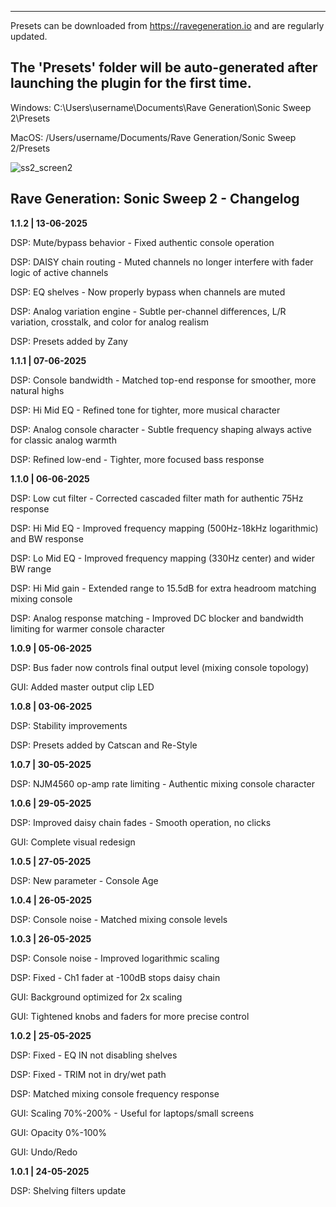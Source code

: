 ------------------------------------------------------------------------------------
Presets can be downloaded from https://ravegeneration.io and are regularly updated.

The 'Presets' folder will be auto-generated after launching the plugin for the first time.
------------------------------------------------------------------------------------

Windows:
C:\Users\username\Documents\Rave Generation\Sonic Sweep 2\Presets

MacOS:
/Users/username/Documents/Rave Generation/Sonic Sweep 2/Presets

![ss2_screen2](https://github.com/user-attachments/assets/a9f4b5f5-dc2f-4f7f-a163-70e254adf000)

Rave Generation: Sonic Sweep 2 - Changelog
-------------------------------------------------------------------------------------------
**1.1.2 | 13-06-2025**

DSP: Mute/bypass behavior - Fixed authentic console operation

DSP: DAISY chain routing - Muted channels no longer interfere with fader logic of active channels

DSP: EQ shelves - Now properly bypass when channels are muted

DSP: Analog variation engine - Subtle per-channel differences, L/R variation, crosstalk, and color for analog realism

DSP: Presets added by Zany


**1.1.1 | 07-06-2025**

DSP: Console bandwidth - Matched top-end response for smoother, more natural highs

DSP: Hi Mid EQ - Refined tone for tighter, more musical character

DSP: Analog console character - Subtle frequency shaping always active for classic analog warmth 

DSP: Refined low-end - Tighter, more focused bass response


**1.1.0 | 06-06-2025**

DSP: Low cut filter - Corrected cascaded filter math for authentic 75Hz response

DSP: Hi Mid EQ - Improved frequency mapping (500Hz-18kHz logarithmic) and BW response 

DSP: Lo Mid EQ - Improved frequency mapping (330Hz center) and wider BW range

DSP: Hi Mid gain - Extended range to 15.5dB for extra headroom matching mixing console

DSP: Analog response matching - Improved DC blocker and bandwidth limiting for warmer console character


**1.0.9 | 05-06-2025**

DSP: Bus fader now controls final output level (mixing console topology)

GUI: Added master output clip LED


**1.0.8 | 03-06-2025**

DSP: Stability improvements

DSP: Presets added by Catscan and Re-Style


**1.0.7 | 30-05-2025**

DSP: NJM4560 op-amp rate limiting - Authentic mixing console character


**1.0.6 | 29-05-2025**

DSP: Improved daisy chain fades - Smooth operation, no clicks

GUI: Complete visual redesign


**1.0.5 | 27-05-2025**

DSP: New parameter - Console Age


**1.0.4 | 26-05-2025**

DSP: Console noise - Matched mixing console levels


**1.0.3 | 26-05-2025**

DSP: Console noise - Improved logarithmic scaling

DSP: Fixed - Ch1 fader at -100dB stops daisy chain

GUI: Background optimized for 2x scaling

GUI: Tightened knobs and faders for more precise control


**1.0.2 | 25-05-2025**

DSP: Fixed - EQ IN not disabling shelves

DSP: Fixed - TRIM not in dry/wet path

DSP: Matched mixing console frequency response

GUI: Scaling 70%-200% - Useful for laptops/small screens

GUI: Opacity 0%-100%

GUI: Undo/Redo


**1.0.1 | 24-05-2025**

DSP: Shelving filters update
